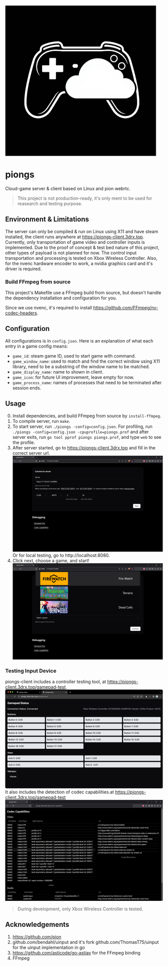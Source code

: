 
![piongs](./README.assets/piongs.png)

# piongs

Cloud-game server & client based on Linux and pion webrtc.

> This project is not production-ready, it's only ment to be used for reasearch and testing purpose.

## Environment & Limitations

The server can only be compiled & run on Linux using X11 and have steam installed, the client runs anywhere at https://piongs-client.3drx.top.
Currently, only transportation of game video and controller inputs is implemented.
Due to the proof of concept & test bed nature of this project, other types of payload is not planned for now.
The control input transportation and processing is tested on Xbox Wireless Controller.
Also, for the nvenc hardware encoder to work, a nvidia graphics card and it's driver is required.

### Build FFmpeg from source

This project's Makefile use a FFmpeg build from source, but doesn't handle the dependency installation and configuration for you.

Since we use nvenc, it's required to install https://github.com/FFmpeg/nv-codec-headers.

## Configuration

All configurations is in `config.json`.
Here is an explanation of what each entry in a game config means:
- `game_id`: steam game ID, used to start game with command.
- `game_window_name`: used to match and find the correct window using X11 library, need to be a substring of the window name to be matched.
- `game_display_name`: name to shown in client.
- `game_icon`: for future UI improvement, leave empty for now.
- `game_process_name`: names of processes that need to be terminated after session ends.

## Usage

0. Install dependencies, and build FFmpeg from source by `install-ffmpeg`.
1. To compile server, run `make`.
2. To start server, run `./piongs -config=config.json`. For profiling, run `./piongs -config=config.json -cpuprofile=piongs.prof`
and after server exits, run `go tool pprof piongs piongs.prof`, and type `web` to see the profile.
3. After server started, go to https://piongs-client.3drx.top and fill in the correct server url.
![piongs-client](./README.assets/piongs-client1.png)
Or for local testing, go to http://localhost:8080.
4. Click next, choose a game, and start!
![piongs-client](./README.assets/piongs-client.png)

### Testing Input Device

piongs-client includes a controller testing tool, at https://piongs-client.3drx.top/gamepad-test.
![piongs-client](./README.assets/gamepad-test.png)
It also includes the detection of codec capabilities.at https://piongs-client.3drx.top/gamepad-test
![piongs-client](./README.assets/codec-test.png)
> During development, only Xbox Wireless Controller is tested.

## Acknowledgements

1. https://github.com/pion
2. github.com/bendahl/uinput and it's fork github.com/ThomasT75/uinput for the uinput implementation in go
3. https://github.com/asticode/go-astiav for the FFmpeg binding
4. FFmpeg
